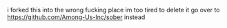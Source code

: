 i forked this into the wrong fucking place im too tired to delete it go over to https://github.com/Among-Us-Inc/sober instead
